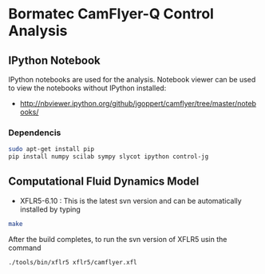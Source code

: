 # Bormatec CamFlyer-Q Control Analysis


## IPython Notebook

IPython notebooks are used for the analysis.
Notebook viewer can be used to view the notebooks
without IPython installed:

* http://nbviewer.ipython.org/github/jgoppert/camflyer/tree/master/notebooks/

### Dependencis

```bash
sudo apt-get install pip
pip install numpy scilab sympy slycot ipython control-jg

```

## Computational Fluid Dynamics Model

* XFLR5-6.10 : This is the latest svn version and can be automatically installed by typing

```bash
make
```

After the build completes, to run the svn version of XFLR5 usin the command

```bash
./tools/bin/xflr5 xflr5/camflyer.xfl
```
